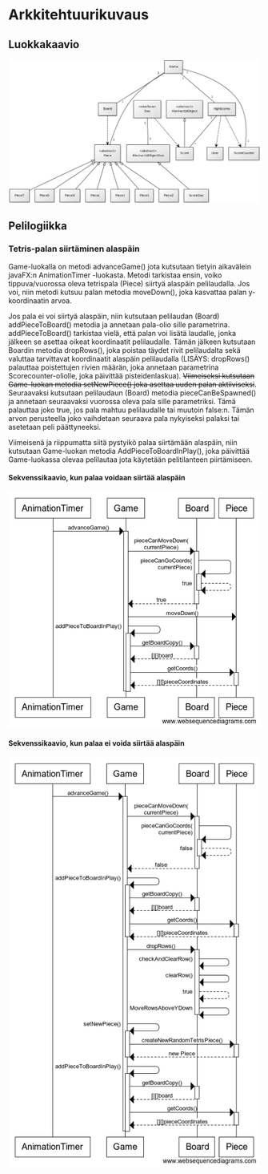 # Arkkitehtuurikuvaus
## Luokkakaavio
![Luokkakaavio](https://raw.githubusercontent.com/kordaniel/ot-harjoitustyo/master/dokumentaatio/kuvat/190505_luokkakaavio.jpg)  

## Pelilogiikka
### Tetris-palan siirtäminen alaspäin
Game-luokalla on metodi advanceGame() jota kutsutaan tietyin aikavälein javaFX:n AnimationTimer -luokasta. Metodi tarkistaa ensin, voiko tippuva/vuorossa oleva tetrispala (Piece) siirtyä alaspäin pelilaudalla. Jos voi, niin metodi kutsuu palan metodia moveDown(), joka kasvattaa palan y-koordinaatin arvoa.  

Jos pala ei voi siirtyä alaspäin, niin kutsutaan pelilaudan (Board) addPieceToBoard() metodia ja annetaan pala-olio sille parametrina. addPieceToBoard() tarkistaa vielä, että palan voi lisätä laudalle, jonka jälkeen se asettaa oikeat koordinaatit pelilaudalle. Tämän jälkeen kutsutaan Boardin metodia dropRows(), joka poistaa täydet rivit pelilaudalta sekä valuttaa tarvittavat koordinaatit alaspäin pelilaudalla (LISÄYS: dropRows() palauttaa poistettujen rivien määrän, joka annetaan parametrina Scorecounter-oliolle, joka päivittää pisteidenlaskua). ~~Viimeiseksi kutsutaan Game-luokan metodia setNewPiece() joka asettaa uuden palan aktiiviseksi~~. Seuraavaksi kutsutaan pelilaudaun (Board) metodia pieceCanBeSpawned() ja annetaan seuraavaksi vuorossa oleva pala sille parametriksi. Tämä palauttaa joko true, jos pala mahtuu pelilaudalle tai muutoin false:n. Tämän arvon perusteella joko vaihdetaan seuraava pala nykyiseksi palaksi tai asetetaan peli päättyneeksi.

Viimeisenä ja riippumatta siitä pystyikö palaa siirtämään alaspäin, niin kutsutaan Game-luokan metodia AddPieceToBoardInPlay(), joka päivittää Game-luokassa olevaa pelilautaa jota käytetään pelitilanteen piirtämiseen.

#### Sekvenssikaavio, kun palaa voidaan siirtää alaspäin
![Luokkakaavio](https://raw.githubusercontent.com/kordaniel/ot-harjoitustyo/master/dokumentaatio/kuvat/advanceGame.png)
#### Sekvenssikaavio, kun palaa ei voida siirtää alaspäin
![Luokkakaavio](https://raw.githubusercontent.com/kordaniel/ot-harjoitustyo/master/dokumentaatio/kuvat/advanceGame2.png)
